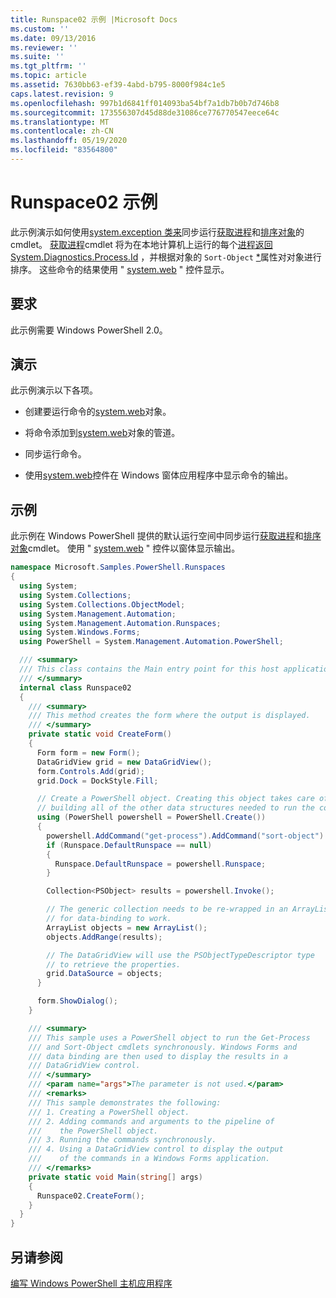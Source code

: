 ```yaml
---
title: Runspace02 示例 |Microsoft Docs
ms.custom: ''
ms.date: 09/13/2016
ms.reviewer: ''
ms.suite: ''
ms.tgt_pltfrm: ''
ms.topic: article
ms.assetid: 7630bb63-ef39-4abd-b795-8000f984c1e5
caps.latest.revision: 9
ms.openlocfilehash: 997b1d6841ff014093ba54bf7a1db7b0b7d746b8
ms.sourcegitcommit: 173556307d45d88de31086ce776770547eece64c
ms.translationtype: MT
ms.contentlocale: zh-CN
ms.lasthandoff: 05/19/2020
ms.locfileid: "83564800"
---
```

# <a name="runspace02-sample"></a>Runspace02 示例

此示例演示如何使用[system.exception 类来](/dotnet/api/system.management.automation.powershell)同步运行[获取进程](/powershell/module/Microsoft.PowerShell.Management/Get-Process)和[排序对象](/powershell/module/Microsoft.PowerShell.Utility/Sort-Object)的 cmdlet。 [获取进程](/powershell/module/Microsoft.PowerShell.Management/Get-Process)cmdlet 将为在本地计算机上运行的每个[进程返回 System.Diagnostics.Process.Id](/dotnet/api/System.Diagnostics.Process) ，并根据对象的 `Sort-Object` [*](/dotnet/api/System.Diagnostics.Process.Id)属性对对象进行排序。 这些命令的结果使用 " [system.web](/dotnet/api/System.Windows.Forms.DataGridView) " 控件显示。

## <a name="requirements"></a>要求

此示例需要 Windows PowerShell 2.0。

## <a name="demonstrates"></a>演示

此示例演示以下各项。

- 创建要运行命令的[system.web](/dotnet/api/system.management.automation.powershell)对象。

- 将命令添加到[system.web](/dotnet/api/system.management.automation.powershell)对象的管道。

- 同步运行命令。

- 使用[system.web](/dotnet/api/System.Windows.Forms.DataGridView)控件在 Windows 窗体应用程序中显示命令的输出。

## <a name="example"></a>示例

此示例在 Windows PowerShell 提供的默认运行空间中同步运行[获取进程](/powershell/module/Microsoft.PowerShell.Management/Get-Process)和[排序对象](/powershell/module/Microsoft.PowerShell.Utility/Sort-Object)cmdlet。 使用 " [system.web](/dotnet/api/System.Windows.Forms.DataGridView) " 控件以窗体显示输出。

```csharp
namespace Microsoft.Samples.PowerShell.Runspaces
{
  using System;
  using System.Collections;
  using System.Collections.ObjectModel;
  using System.Management.Automation;
  using System.Management.Automation.Runspaces;
  using System.Windows.Forms;
  using PowerShell = System.Management.Automation.PowerShell;

  /// <summary>
  /// This class contains the Main entry point for this host application.
  /// </summary>
  internal class Runspace02
  {
    /// <summary>
    /// This method creates the form where the output is displayed.
    /// </summary>
    private static void CreateForm()
    {
      Form form = new Form();
      DataGridView grid = new DataGridView();
      form.Controls.Add(grid);
      grid.Dock = DockStyle.Fill;

      // Create a PowerShell object. Creating this object takes care of
      // building all of the other data structures needed to run the command.
      using (PowerShell powershell = PowerShell.Create())
      {
        powershell.AddCommand("get-process").AddCommand("sort-object").AddArgument("ID");
        if (Runspace.DefaultRunspace == null)
        {
          Runspace.DefaultRunspace = powershell.Runspace;
        }

        Collection<PSObject> results = powershell.Invoke();

        // The generic collection needs to be re-wrapped in an ArrayList
        // for data-binding to work.
        ArrayList objects = new ArrayList();
        objects.AddRange(results);

        // The DataGridView will use the PSObjectTypeDescriptor type
        // to retrieve the properties.
        grid.DataSource = objects;
      }

      form.ShowDialog();
    }

    /// <summary>
    /// This sample uses a PowerShell object to run the Get-Process
    /// and Sort-Object cmdlets synchronously. Windows Forms and
    /// data binding are then used to display the results in a
    /// DataGridView control.
    /// </summary>
    /// <param name="args">The parameter is not used.</param>
    /// <remarks>
    /// This sample demonstrates the following:
    /// 1. Creating a PowerShell object.
    /// 2. Adding commands and arguments to the pipeline of
    ///    the PowerShell object.
    /// 3. Running the commands synchronously.
    /// 4. Using a DataGridView control to display the output
    ///    of the commands in a Windows Forms application.
    /// </remarks>
    private static void Main(string[] args)
    {
      Runspace02.CreateForm();
    }
  }
}
```

## <a name="see-also"></a>另请参阅

[编写 Windows PowerShell 主机应用程序](./writing-a-windows-powershell-host-application.md)
